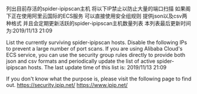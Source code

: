 列出目前存活的spider-ipipscan主机 将以下IP禁止以防止大量的端口扫描
如果阁下正在使用阿里云国际的ECS服务 可以直接使用安全组规则 提供json以及csv两种格式 并且会定期更新活跃的spider-ipipscan主机数量列表
本列表最后更新时间为:2019/11/13 21:09

List the currently surviving spider-ipipscan hosts. Disable the following IPs to prevent a large number of port scans.
If you are using Alibaba Cloud's ECS service, you can use the security group rules directly to provide both json and csv formats and periodically update the list of active spider-ipipscan hosts.
The last update time of this list is: 2019/11/13 21:09

If you don't know what the purpose is, please visit the following page to find out.
https://security.ipip.net/
https://www.ipip.net/
